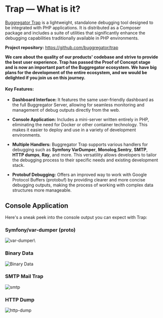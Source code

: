 # Trap — What is it?

[Buggregator Trap](https://github.com/buggregator/trap) is a lightweight, standalone debugging tool designed to be
integrated with PHP applications. It is distributed as a Composer package and includes a suite of utilities that
significantly enhance the debugging capabilities traditionally available in PHP environments.

**Project repository:** https://github.com/buggregator/trap

**We care about the quality of our products' codebase and strive to provide the best user experience. Trap has passed
the Proof of Concept stage and is now an important part of the Buggregator ecosystem. We have big plans for the
development of the entire ecosystem, and we would be delighted if you join us on this journey.**

#### Key Features:

- **Dashboard Interface:** It features the same user-friendly dashboard as the full Buggregator Server, allowing for
  seamless monitoring and management of debug outputs directly from the web.

- **Console Application:** Includes a mini-server written entirely in PHP, eliminating the need for Docker or other
  container technology. This makes it easier to deploy and use in a variety of development environments.

- **Multiple Handlers:** Buggregator Trap supports various handlers for debugging such as **Symfony VarDumper**,
  **Monolog**,**Sentry**, **SMTP**, **HTTP dumps**, **Ray**, and more. This versatility allows developers to tailor the
  debugging process to their specific needs and existing development stack.

- **Protobuf Debugging:** Offers an improved way to work with Google Protocol Buffers (protobuf) by providing clearer
  and more concise debugging outputs, making the process of working with complex data structures more manageable.

## Console Application

Here's a sneak peek into the console output you can expect with Trap:

### Symfony/var-dumper (proto)

![var-dumper](https://github.com/buggregator/trap/assets/4152481/f4c855f5-87c4-4534-b72d-5b19d1aae0b0)\

### Binary Data

![Binary Data](https://github.com/buggregator/trap/assets/4152481/cd8788ed-b10c-4b9a-b2e2-baa8912ea38d)

### SMTP Mail Trap

![smtp](https://github.com/buggregator/trap/assets/4152481/b11c4a7f-072a-4e66-b11d-9bbd3177bfe2)

### HTTP Dump

![http-dump](https://github.com/buggregator/trap/assets/4152481/48201ce6-7756-4402-8954-76a27489b632)